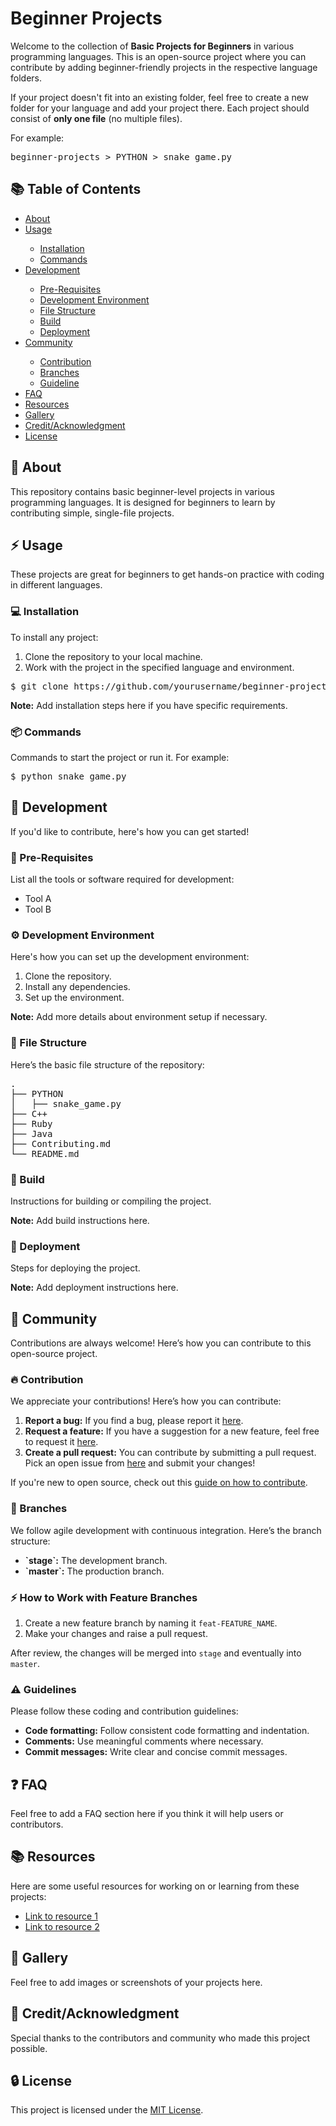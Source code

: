 <h1>Beginner Projects</h1>

<p>Welcome to the collection of <strong>Basic Projects for Beginners</strong> in various programming languages. This is an open-source project where you can contribute by adding beginner-friendly projects in the respective language folders.</p>

<p>If your project doesn't fit into an existing folder, feel free to create a new folder for your language and add your project there. Each project should consist of <strong>only one file</strong> (no multiple files).</p>

<p>For example:</p>
<pre>
beginner-projects &gt; PYTHON &gt; snake_game.py
</pre>

<h2>📚 Table of Contents</h2>
<ul>
    <li><a href="#about">About</a></li>
    <li><a href="#usage">Usage</a></li>
    <ul>
        <li><a href="#installation">Installation</a></li>
        <li><a href="#commands">Commands</a></li>
    </ul>
    <li><a href="#development">Development</a></li>
    <ul>
        <li><a href="#pre-requisites">Pre-Requisites</a></li>
        <li><a href="#development-environment">Development Environment</a></li>
        <li><a href="#file-structure">File Structure</a></li>
        <li><a href="#build">Build</a></li>
        <li><a href="#deployment">Deployment</a></li>
    </ul>
    <li><a href="#community">Community</a></li>
    <ul>
        <li><a href="#contribution">Contribution</a></li>
        <li><a href="#branches">Branches</a></li>
        <li><a href="#guideline">Guideline</a></li>
    </ul>
    <li><a href="#faq">FAQ</a></li>
    <li><a href="#resources">Resources</a></li>
    <li><a href="#gallery">Gallery</a></li>
    <li><a href="#creditacknowledgment">Credit/Acknowledgment</a></li>
    <li><a href="#license">License</a></li>
</ul>

<h2>🌟 About</h2>
<p>This repository contains basic beginner-level projects in various programming languages. It is designed for beginners to learn by contributing simple, single-file projects.</p>

<h2>⚡ Usage</h2>
<p>These projects are great for beginners to get hands-on practice with coding in different languages.</p>

<h3>💻 Installation</h3>
<p>To install any project:</p>
<ol>
    <li>Clone the repository to your local machine.</li>
    <li>Work with the project in the specified language and environment.</li>
</ol>
<pre>
$ git clone https://github.com/yourusername/beginner-projects.git
</pre>

<p><strong>Note:</strong> Add installation steps here if you have specific requirements.</p>

<h3>📦 Commands</h3>
<p>Commands to start the project or run it. For example:</p>
<pre>
$ python snake_game.py
</pre>

<h2>🔧 Development</h2>
<p>If you'd like to contribute, here's how you can get started!</p>

<h3>📝 Pre-Requisites</h3>
<p>List all the tools or software required for development:</p>
<ul>
    <li>Tool A</li>
    <li>Tool B</li>
</ul>

<h3>⚙️ Development Environment</h3>
<p>Here's how you can set up the development environment:</p>
<ol>
    <li>Clone the repository.</li>
    <li>Install any dependencies.</li>
    <li>Set up the environment.</li>
</ol>
<p><strong>Note:</strong> Add more details about environment setup if necessary.</p>

<h3>📂 File Structure</h3>
<p>Here’s the basic file structure of the repository:</p>
<pre>
.
├── PYTHON
│   ├── snake_game.py
├── C++
├── Ruby
├── Java
├── Contributing.md
└── README.md
</pre>

<h3>🔨 Build</h3>
<p>Instructions for building or compiling the project.</p>
<p><strong>Note:</strong> Add build instructions here.</p>

<h3>🚀 Deployment</h3>
<p>Steps for deploying the project.</p>
<p><strong>Note:</strong> Add deployment instructions here.</p>

<h2>🌱 Community</h2>
<p>Contributions are always welcome! Here’s how you can contribute to this open-source project.</p>

<h3>🔥 Contribution</h3>
<p>We appreciate your contributions! Here’s how you can contribute:</p>
<ol>
    <li><strong>Report a bug:</strong> If you find a bug, please report it <a href="#">here</a>.</li>
    <li><strong>Request a feature:</strong> If you have a suggestion for a new feature, feel free to request it <a href="#">here</a>.</li>
    <li><strong>Create a pull request:</strong> You can contribute by submitting a pull request. Pick an open issue from <a href="#">here</a> and submit your changes!</li>
</ol>

<p>If you're new to open source, check out this <a href="https://www.digitalocean.com/community/tutorial_series/an-introduction-to-open-source">guide on how to contribute</a>.</p>

<h3>🌵 Branches</h3>
<p>We follow agile development with continuous integration. Here’s the branch structure:</p>
<ul>
    <li><strong>`stage`:</strong> The development branch.</li>
    <li><strong>`master`:</strong> The production branch.</li>
</ul>

<h3>⚡ How to Work with Feature Branches</h3>
<ol>
    <li>Create a new feature branch by naming it <code>feat-FEATURE_NAME</code>.</li>
    <li>Make your changes and raise a pull request.</li>
</ol>

<p>After review, the changes will be merged into <code>stage</code> and eventually into <code>master</code>.</p>

<h3>⚠️ Guidelines</h3>
<p>Please follow these coding and contribution guidelines:</p>
<ul>
    <li><strong>Code formatting:</strong> Follow consistent code formatting and indentation.</li>
    <li><strong>Comments:</strong> Use meaningful comments where necessary.</li>
    <li><strong>Commit messages:</strong> Write clear and concise commit messages.</li>
</ul>

<h2>❓ FAQ</h2>
<p>Feel free to add a FAQ section here if you think it will help users or contributors.</p>

<h2>📚 Resources</h2>
<p>Here are some useful resources for working on or learning from these projects:</p>
<ul>
    <li><a href="#">Link to resource 1</a></li>
    <li><a href="#">Link to resource 2</a></li>
</ul>

<h2>📸 Gallery</h2>
<p>Feel free to add images or screenshots of your projects here.</p>

<h2>🌟 Credit/Acknowledgment</h2>
<p>Special thanks to the contributors and community who made this project possible.</p>

<h2>🔒 License</h2>
<p>This project is licensed under the <a href="LICENSE">MIT License</a>.</p>